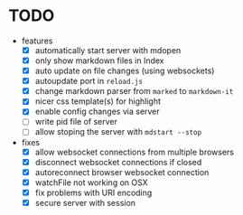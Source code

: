 # TODO

* features
  * [x] automatically start server with mdopen
  * [x] only show markdown files in Index
  * [x] auto update on file changes (using websockets)
  * [x] autoupdate port in `reload.js`
  * [x] change markdown parser from `marked` to `markdown-it`
  * [x] nicer css template(s) for highlight
  * [x] enable config changes via server
  * [ ] write pid file of server
  * [ ] allow stoping the server with `mdstart --stop`

* fixes
  * [x] allow websocket connections from multiple browsers
  * [x] disconnect websocket connections if closed
  * [x] autoreconnect browser websocket connection
  * [x] watchFile not working on OSX
  * [x] fix problems with URI encoding
  * [x] secure server with session
